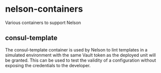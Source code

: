 # nelson-containers
Various containers to support Nelson

## consul-template

The consul-template container is used by Nelson to lint templates in a simulated environment with the same Vault token as the deployed unit will be granted. This can be used to test the validity of a configuration without exposing the credentials to the developer.
